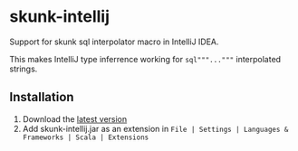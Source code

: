# skunk-intellij
Support for skunk sql interpolator macro in IntelliJ IDEA.

This makes IntelliJ type inferrence working for `sql"""..."""` interpolated strings.


## Installation
1. Download the [latest version](https://github.com/trobert/skunk-intellij/releases/latest)
2. Add skunk-intellij.jar as an extension in `File | Settings | Languages & Frameworks | Scala | Extensions`
